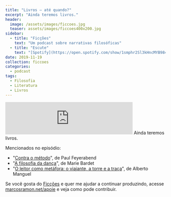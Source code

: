 ```yaml
---
title: "Livros — até quando?"
excerpt: "Ainda teremos livros."
header:
  image: /assets/images/ficcoes.jpg
  teaser: assets/images/ficcoes400x200.jpg
sidebar:
  - title: "Ficções"
    text: "Um podcast sobre narrativas filosóficas"
  - title: "Escute"
    text: "[Spotify](https://open.spotify.com/show/1smphr2Sl3kHncMYB984rc?si=Ds7GV4oNQnGxsm-bxYvasA), [Google](https://podcasts.google.com/?feed=aHR0cHM6Ly9hbmNob3IuZm0vcy9hOWM4NWIwL3BvZGNhc3QvcnNz) ou [RSS](https://anchor.fm/s/a9c85b0/podcast/rss)"
date: 2019-11-19
collection: ficcoes
categories:
  - podcast
tags: 
  - Filosofia
  - Literatura
  - Livros
---
```


<iframe src="https://anchor.fm/podcastficcoes/embed/episodes/Livros--at-quando-e93aur" height="102px" width="400px" frameborder="0" scrolling="no"></iframe>
Ainda teremos livros.

Mencionados no episódio: 
- "[Contra o método](https://amzn.to/3456GTl)", de Paul Feyerabend
- "[A filosofia da dança](https://amzn.to/35fwqfZ)", de Marie Bardet
- "[O leitor como metáfora: o viajante, a torre e a traça](https://amzn.to/2qwVaBw)", de Alberto Manguel

Se você gosta do [Ficções](https://marcosramon.net/ficcoes/) e quer me ajudar a continuar produzindo, acesse [marcosramon.net/apoie](https://marcosramon.net/apoie/) e veja como pode contribuir.
